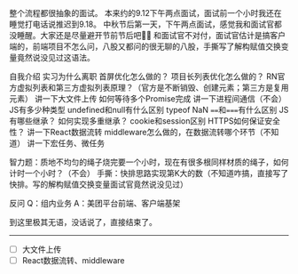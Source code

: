 整个流程都很抽象的面试。
本来约的9.12下午两点面试，面试前一个小时我还在睡觉打电话说推迟到9.18。
中秋节后第一天，下午两点面试，感觉我和面试官都没睡醒。大家还是尽量避开节前节后吧😮‍💨
和面试官不对付，面试官估计是搞客户端的，前端项目不怎么问，八股又都问的很无聊的八股，手撕写了解构赋值交换变量竟然说没见过这语法。

自我介绍
实习为什么离职
首屏优化怎么做的？
项目长列表优化怎么做的？
RN官方虚拟列表和第三方虚拟列表原理？（官方是不断销毁、创建元素；第三方是复用元素）
讲一下大文件上传
如何等待多个Promise完成
讲一下进程间通信（不会）
JS有多少种类型
undefined和null有什么区别
typeof NaN
`==`和`===`有什么区别
JS有哪些继承？
如何实现多重继承？
cookie和session区别
HTTPS如何保证安全性？
讲一下React数据流转
middleware怎么做的，在数据流转哪个环节（不知道）
讲一下宏任务、微任务

智力题：质地不均匀的绳子烧完要一个小时，现在有很多根同样材质的绳子，如何计时一个小时？（不会）
手撕：快排思路实现第K大的数（不知道咋搞，直接写了快排。写的解构赋值交换变量面试官竟然说没见过）

反问
Q：组内业务
A：美团平台前端、客户端基架

到这里极其无语，没话说了，直接结束了。

---

- [ ] 大文件上传
- [ ] React数据流转、middleware